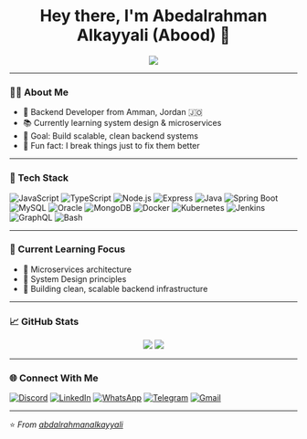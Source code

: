 <h1 align="center">Hey there, I'm Abedalrahman Alkayyali (Abood) 👋</h1>

<p align="center">
  <img src="https://readme-typing-svg.herokuapp.com?color=00bfff&center=true&lines=Software+Engineer+from+Jordan;Backend+Developer+%7C+System+Design+Learner;Node.js+%7C+Spring+Boot+%7C+Microservices;I+break+things+just+to+fix+them+better!"/>
</p>

---

### 👨‍💻 About Me

- 🧠 Backend Developer from Amman, Jordan 🇯🇴  
- 📚 Currently learning system design & microservices  
- 🎯 Goal: Build scalable, clean backend systems  
- 🎲 Fun fact: I break things just to fix them better

---

### 🧰 Tech Stack

![JavaScript](https://img.shields.io/badge/-JavaScript-F7DF1E?logo=javascript&logoColor=black&style=for-the-badge)
![TypeScript](https://img.shields.io/badge/-TypeScript-3178C6?logo=typescript&logoColor=white&style=for-the-badge)
![Node.js](https://img.shields.io/badge/-Node.js-339933?logo=node.js&logoColor=white&style=for-the-badge)
![Express](https://img.shields.io/badge/-Express-000000?logo=express&logoColor=white&style=for-the-badge)
![Java](https://img.shields.io/badge/-Java-007396?logo=java&logoColor=white&style=for-the-badge)
![Spring Boot](https://img.shields.io/badge/-Spring%20Boot-6DB33F?logo=spring-boot&logoColor=white&style=for-the-badge)
![MySQL](https://img.shields.io/badge/-MySQL-4479A1?logo=mysql&logoColor=white&style=for-the-badge)
![Oracle](https://img.shields.io/badge/-Oracle-F80000?logo=oracle&logoColor=white&style=for-the-badge)
![MongoDB](https://img.shields.io/badge/-MongoDB-47A248?logo=mongodb&logoColor=white&style=for-the-badge)
![Docker](https://img.shields.io/badge/-Docker-2496ED?logo=docker&logoColor=white&style=for-the-badge)
![Kubernetes](https://img.shields.io/badge/-Kubernetes-326CE5?logo=kubernetes&logoColor=white&style=for-the-badge)
![Jenkins](https://img.shields.io/badge/-Jenkins-D24939?logo=jenkins&logoColor=white&style=for-the-badge)
![GraphQL](https://img.shields.io/badge/-GraphQL-E10098?logo=graphql&logoColor=white&style=for-the-badge)
![Bash](https://img.shields.io/badge/-Bash-4EAA25?logo=gnu-bash&logoColor=white&style=for-the-badge)

---

### 🎯 Current Learning Focus

- 📘 Microservices architecture  
- 📘 System Design principles  
- 🔧 Building clean, scalable backend infrastructure

---

### 📈 GitHub Stats

<p align="center">
  <img src="https://github-readme-stats.vercel.app/api?username=abdalrahmanalkayyali&show_icons=true&theme=react&hide_border=true" />
  <img src="https://github-readme-streak-stats.herokuapp.com/?user=abdalrahmanalkayyali&theme=react&hide_border=true" />
</p>

---

### 🌐 Connect With Me

[![Discord](https://img.shields.io/badge/-Discord-5865F2?style=flat-square&logo=discord&logoColor=white)](https://discordapp.com/users/1305997296558669894)
[![LinkedIn](https://img.shields.io/badge/-LinkedIn-0A66C2?style=flat-square&logo=linkedin&logoColor=white)](https://www.linkedin.com/in/abdalrahman-alkayyali-48032035a/)
[![WhatsApp](https://img.shields.io/badge/-WhatsApp-25D366?style=flat-square&logo=whatsapp&logoColor=white)](http://wa.me/+962797774077)
[![Telegram](https://img.shields.io/badge/-Telegram-229ED9?style=flat-square&logo=telegram&logoColor=white)](https://t.me/+962797774077)
[![Gmail](https://img.shields.io/badge/-Gmail-D14836?style=flat-square&logo=gmail&logoColor=white)](mailto:abdalrahmanalkayyali48@gmail.com)

---

⭐️ *From [abdalrahmanalkayyali](https://github.com/abdalrahmanalkayyali)*
